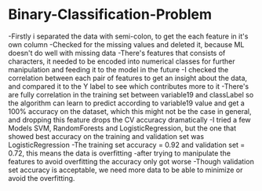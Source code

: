 # Binary-Classification-Problem
-Firstly i separated the data with semi-colon, to get the each feature in it's own column
-Checked for the missing values and deleted it, because ML doesn't do well with missing data
-There's features that consists of characters, it needed to be encoded into numerical classes for further manipulation and feeding it to the model in the future
-I checked the correlation between each pair of features to get an insight about the data, and compared it to the Y label to see which contributes more to it
-There's are fully correlation in the training set between variable19 and classLabel
so the algorithm can learn to predict according to variable19 value and get a 100% accuracy on the dataset, which this might not be the case in general, and dropping this feature drops the CV accuracy dramatically
-I tried a few Models SVM, RandomForests and LogisticRegression, but the one that showed best accuracy on the training and validation set was LogisticRegression
-The training set accuracy = 0.92 and validation set = 0.72, this means the data is overfitting
-after trying to manipulate the features to avoid overfitting the accuracy only got worse
-Though validation set accuracy is acceptable, we need more data to be able to minimize or avoid the overfitting.
